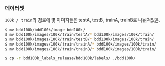 ### 데이터셋 

`100k / train`의 경로에 몇 이미지들은 testA, testB, trainA, trainB로 나눠져있음. 

``` bash
$ mv bdd100k/bdd100k/image bdd100k/
$ mv bdd100k/images/100k/train/testA/* bdd100k/images/100k/train/
$ mv bdd100k/images/100k/train/testB/* bdd100k/images/100k/train/
$ mv bdd100k/images/100k/train/trainA/* bdd100k/images/100k/train/
$ mv bdd100k/images/100k/train/trainB/* bdd100k/images/100k/train/

$ cp -r bdd100k_labels_release/bdd100k/labels/ ./bdd100k/
```
